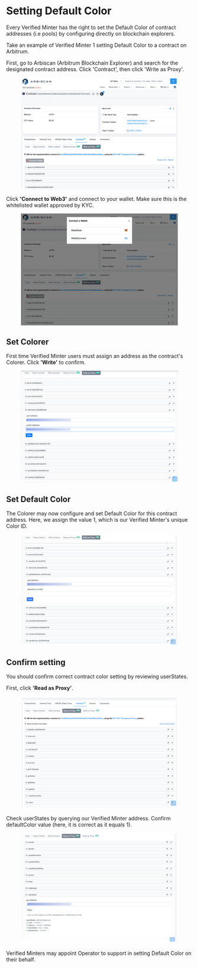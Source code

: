 # Setting Default Color

Every Verified Minter has the right to set the Default Color of contract addresses (i.e pools) by configuring directly on blockchain explorers.

Take an example of Verified Minter 1 setting Default Color to a contract on Arbitrum.&#x20;

First, go to Arbiscan (Arbitrum Blockchain Explorer) and search for the designated contract address. Click 'Contract', then click 'Write as Proxy'.

<figure><img src="../.gitbook/assets/image (19).png" alt=""><figcaption></figcaption></figure>

Click **'Connect to Web3'** and connect to your wallet. Make sure this is the whitelisted wallet approved by KYC.

<figure><img src="../.gitbook/assets/image (20).png" alt=""><figcaption></figcaption></figure>

## Set Colorer

First time Verified Minter users must assign an address as the contract's Colorer. Click **'Write'** to confirm.

<figure><img src="../.gitbook/assets/image (29).png" alt=""><figcaption></figcaption></figure>

## Set Default Color

The Colorer may now configure and set Default Color for this contract address. Here, we assign the value 1, which is our Verified Minter's unique Color ID.

<figure><img src="../.gitbook/assets/image (26).png" alt=""><figcaption></figcaption></figure>

## Confirm setting

You should confirm correct contract color setting by reviewing userStates.&#x20;

First, click **'Read as Proxy'**.

<figure><img src="../.gitbook/assets/image (27).png" alt=""><figcaption></figcaption></figure>

Check userStates by querying our Verified Minter address. Confirm defaultColor value (here, it is correct as it equals 1).

<figure><img src="../.gitbook/assets/image (28).png" alt=""><figcaption></figcaption></figure>

Verified Minters may appoint Operator to support in setting Default Color on their behalf.
